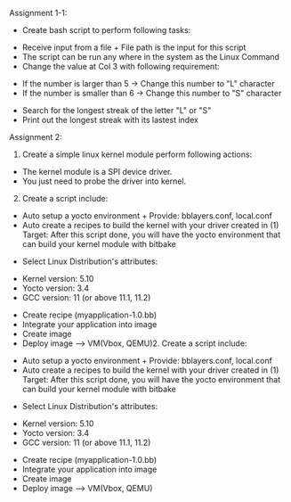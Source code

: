 Assignment 1-1:
- Create bash script to perform following tasks:
+ Receive input from a file + File path is the input for this script
+ The script can be run any where in the system as the Linux Command
+ Change the value at Col 3 with following requirement:
* If the number is larger than
5 -> Change this number to "L" character
* If the number is smaller than 6 -> Change this number to
"S" character
+ Search for the longest streak of the letter "L" or "S"
+ Print out the longest streak with its lastest index

Assignment 2:
1. Create a simple linux kernel module perform following actions:
- The kernel module is a SPI device driver.
- You just need to probe the driver into kernel.
2. Create a script include:
- Auto setup a yocto environment + Provide: bblayers.conf, local.conf
- Auto create a recipes to build the kernel with your driver created in (1)
Target: After this script done, you will have the yocto environment that can build your kernel module with bitbake
+ Select Linux Distribution's attributes:
- Kernel version: 5.10
- Yocto version: 3.4
- GCC version: 11 (or above
11.1, 11.2)
+ Create recipe
(myapplication-1.0.bb)
+ Integrate your application into image
+ Create image
+ Deploy image --> VM(Vbox, QEMU)2. Create a script include:
- Auto setup a yocto environment + Provide: bblayers.conf, local.conf
- Auto create a recipes to build the kernel with your driver created in (1)
Target: After this script done, you will have the yocto environment that can build your kernel module with bitbake
+ Select Linux Distribution's attributes:
- Kernel version: 5.10
- Yocto version: 3.4
- GCC version: 11 (or above
11.1, 11.2)
+ Create recipe
(myapplication-1.0.bb)
+ Integrate your application into image
+ Create image
+ Deploy image --> VM(Vbox, QEMU)